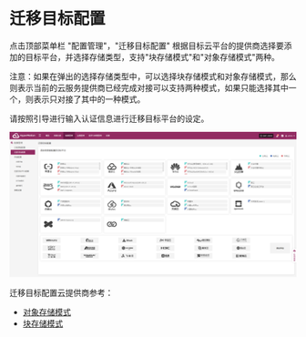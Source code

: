 # 迁移目标配置

点击顶部菜单栏 "配置管理"，"迁移目标配置" 根据目标云平台的提供商选择要添加的目标平台，并选择存储类型，支持"块存储模式"和"对象存储模式"两种。

注意：如果在弹出的选择存储类型中，可以选择块存储模式和对象存储模式，那么则表示当前的云服务提供商已经完成对接可以支持两种模式，如果只能选择其中一个，则表示只对接了其中的一种模式。

请按照引导进行输入认证信息进行迁移目标平台的设定。

![](./images/targetsite-2.png)

迁移目标配置云提供商参考：

+ [对象存储模式](../configuration/storage-configuration.md#对象存储)
+ [块存储模式](../configuration/storage-configuration.md#块存储)